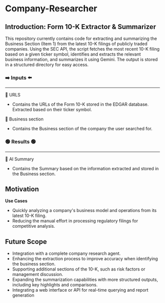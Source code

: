 # Company-Researcher

## Introduction: Form 10-K Extractor & Summarizer
This repository currently contains code for extracting and summarizing the Business Section (Item 1) from the latest 10-K filings of publicly traded companies. Using the SEC API, the script fetches the most recent 10-K filing based on a given ticker symbol, identifies and extracts the relevant business information, and summarizes it using Gemini. The output is stored in a structured directory for easy access.

### ➡️ Inputs ⬅️

----

📂 URLS
- Contains the URLs of the Form 10-K stored in the EDGAR database. Extracted based on their ticker symbol.

📂 Business section
- Contains the Business section of the company the user searched for.

### 🟢 Results 🟢
----
📂 AI Summary
- Contains the Summary based on the information extracted and stored in the Business section.

## Motivation
**Use Cases**
- Quickly analyzing a company's business model and operations from its latest 10-K filing.
- Reducing the manual effort in processing regulatory filings for competitive analysis.
   
## Future Scope
- Integration with a complete company research agent.
- Enhancing the extraction process to improve accuracy when identifying the business section.
- Supporting additional sections of the 10-K, such as risk factors or management discussion.
- Expanding the summarization capabilities with more structured outputs, including key highlights and comparisons.
- Integrating a web interface or API for real-time querying and report generation
